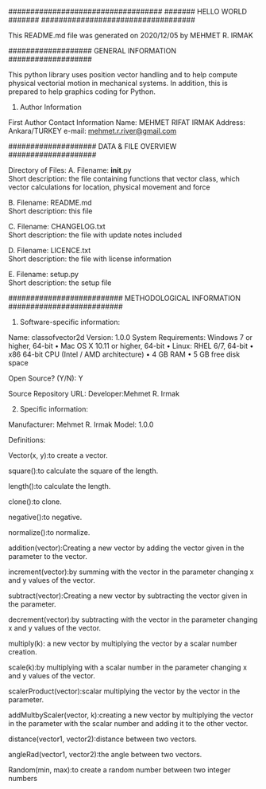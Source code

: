 
###################################
#######     HELLO WORLD     #######
###################################

This README.md file was generated on 2020/12/05 
by MEHMET R. IRMAK


###################
GENERAL INFORMATION
###################

This python library uses position vector handling and
to help compute physical vectorial motion in mechanical systems. In addition, 
this is prepared to help graphics coding for Python.


1. Author Information

First Author Contact Information
Name: MEHMET RIFAT IRMAK
Address: Ankara/TURKEY
e-mail: mehmet.r.river@gmail.com



####################
DATA & FILE OVERVIEW
####################


 
Directory of Files:
   A. Filename: __init__.py        
      Short description: the file containing functions that vector class,              which vector calculations for location, physical movement and force      

        
   B. Filename: README.md        
      Short description: this file       

        
   C. Filename: CHANGELOG.txt        
      Short description: the file with update notes included


   D. Filename: LICENCE.txt        
      Short description: the file with license information

   E. Filename: setup.py        
      Short description: the setup file



##########################
METHODOLOGICAL INFORMATION
##########################


1. Software-specific information:

Name: classofvector2d
Version: 1.0.0
System Requirements: Windows 7 or higher, 64-bit
•	Mac OS X 10.11 or higher, 64-bit
•	Linux: RHEL 6/7, 64-bit 
•	x86 64-bit CPU (Intel / AMD architecture)
•	4 GB RAM
•	5 GB free disk space

Open Source? (Y/N): Y


Source Repository URL:
Developer:Mehmet R. Irmak


2. Specific information:

Manufacturer: Mehmet R. Irmak
Model: 1.0.0

Definitions:

Vector(x, y):to create a vector.

square():to calculate the square of the length.

length():to calculate the length.    

clone():to clone.   

negative():to negative.

normalize():to normalize.   

addition(vector):Creating a new vector by adding the vector given in the parameter to the vector.    

increment(vector):by summing with the vector in the parameter
changing x and y values of the vector. 

subtract(vector):Creating a new vector by subtracting the vector given in the parameter.   

decrement(vector):by subtracting with the vector in the parameter 
changing x and y values of the vector.      

multiply(k): a new vector by multiplying the vector by a scalar number creation.
    
scale(k):by multiplying with a scalar number in the parameter 
changing x and y values of the vector.
    
scalerProduct(vector):scalar multiplying the vector by the vector in the parameter.
    
addMultbyScaler(vector, k):creating a new vector by multiplying the vector in the parameter with the scalar number and adding it to the other vector.

distance(vector1, vector2):distance between two vectors.
        
angleRad(vector1, vector2):the angle between two vectors.

Random(min, max):to create a random number between two integer numbers

